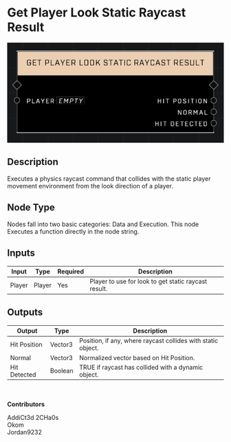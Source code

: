 # Get Player Look Static Raycast Result
![](../../../.gitbook/assets/get-player-look-static-raycast-result.png)
## Description
Executes a physics raycast command that collides with the static player movement environment from the look direction of a player.  

## Node Type
Nodes fall into two basic categories: Data and Execution. This node Executes a function directly in the node string.

## Inputs
| Input | Type | Required | Description |
|------------------|------------------|----------|--------------------------------------------------------------|
| Player | Player | Yes | Player to use for look to get static raycast result. |

## Outputs
| Output | Type | Description |
|------------------|------------------|--------------------------------------------------------------|
| Hit Position | Vector3 | Position, if any, where raycast collides with static object. |
| Normal | Vector3 | Normalized vector based on Hit Position. |
| Hit Detected | Boolean | TRUE if raycast has collided with a dynamic object. |


\
\
**Contributors**

AddiCt3d 2CHa0s \
Okom \
Jordan9232